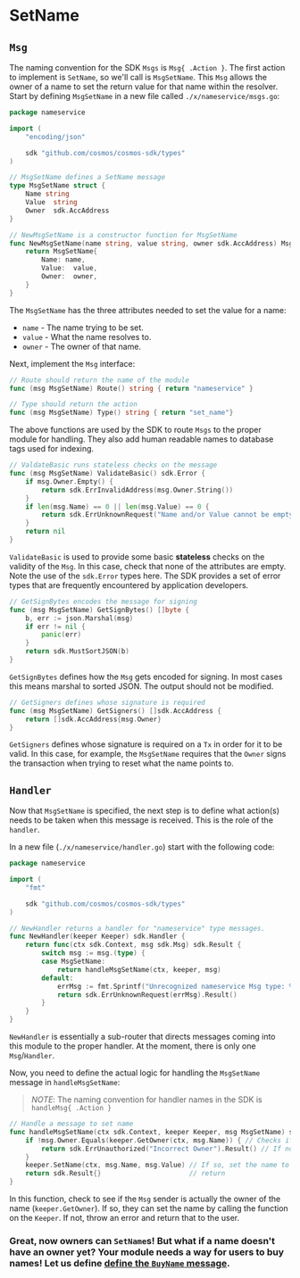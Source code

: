 # SetName

## `Msg`

The naming convention for the SDK `Msgs` is `Msg{ .Action }`. The first action to implement is `SetName`, so we'll call is `MsgSetName`. This `Msg` allows the owner of a name to set the return value for that name within the resolver. Start by defining `MsgSetName` in a new file called `./x/nameservice/msgs.go`:

```go
package nameservice

import (
    "encoding/json"

    sdk "github.com/cosmos/cosmos-sdk/types"
)

// MsgSetName defines a SetName message
type MsgSetName struct {
    Name string
    Value  string
    Owner  sdk.AccAddress
}

// NewMsgSetName is a constructor function for MsgSetName
func NewMsgSetName(name string, value string, owner sdk.AccAddress) MsgSetName {
    return MsgSetName{
        Name: name,
        Value:  value,
        Owner:  owner,
    }
}
```

The `MsgSetName` has the three attributes needed to set the value for a name:

- `name` - The name trying to be set.
- `value` - What the name resolves to.
- `owner` - The owner of that name.

Next, implement the `Msg` interface:

```go
// Route should return the name of the module
func (msg MsgSetName) Route() string { return "nameservice" }

// Type should return the action
func (msg MsgSetName) Type() string { return "set_name"}
```

The above functions are used by the SDK to route `Msgs` to the proper module for handling. They also add human readable names to database tags used for indexing.

```go
// ValdateBasic runs stateless checks on the message
func (msg MsgSetName) ValidateBasic() sdk.Error {
    if msg.Owner.Empty() {
        return sdk.ErrInvalidAddress(msg.Owner.String())
    }
    if len(msg.Name) == 0 || len(msg.Value) == 0 {
        return sdk.ErrUnknownRequest("Name and/or Value cannot be empty")
    }
    return nil
}
```

`ValidateBasic` is used to provide some basic **stateless** checks on the validity of the `Msg`. In this case, check that none of the attributes are empty. Note the use of the `sdk.Error` types here. The SDK provides a set of error types that are frequently encountered by application developers.

```go
// GetSignBytes encodes the message for signing
func (msg MsgSetName) GetSignBytes() []byte {
    b, err := json.Marshal(msg)
    if err != nil {
        panic(err)
    }
    return sdk.MustSortJSON(b)
}
```

`GetSignBytes` defines how the `Msg` gets encoded for signing. In most cases this means marshal to sorted JSON. The output should not be modified.

```go
// GetSigners defines whose signature is required
func (msg MsgSetName) GetSigners() []sdk.AccAddress {
    return []sdk.AccAddress{msg.Owner}
}
```

`GetSigners` defines whose signature is required on a `Tx` in order for it to be valid. In this case, for example, the `MsgSetName` requires that the `Owner` signs the transaction when trying to reset what the name points to.

## `Handler`

Now that `MsgSetName` is specified, the next step is to define what action(s) needs to be taken when this message is received. This is the role of the `handler`.

In a new file (`./x/nameservice/handler.go`) start with the following code:

```go
package nameservice

import (
    "fmt"

    sdk "github.com/cosmos/cosmos-sdk/types"
)

// NewHandler returns a handler for "nameservice" type messages.
func NewHandler(keeper Keeper) sdk.Handler {
    return func(ctx sdk.Context, msg sdk.Msg) sdk.Result {
        switch msg := msg.(type) {
        case MsgSetName:
            return handleMsgSetName(ctx, keeper, msg)
        default:
            errMsg := fmt.Sprintf("Unrecognized nameservice Msg type: %v", msg.Type())
            return sdk.ErrUnknownRequest(errMsg).Result()
        }
    }
}
```

`NewHandler` is essentially a sub-router that directs messages coming into this module to the proper handler. At the moment, there is only one `Msg`/`Handler`.

Now, you need to define the actual logic for handling the `MsgSetName` message in `handleMsgSetName`:

> _*NOTE*_: The naming convention for handler names in the SDK is `handleMsg{ .Action }`

```go
// Handle a message to set name
func handleMsgSetName(ctx sdk.Context, keeper Keeper, msg MsgSetName) sdk.Result {
    if !msg.Owner.Equals(keeper.GetOwner(ctx, msg.Name)) { // Checks if the the msg sender is the same as the current owner
        return sdk.ErrUnauthorized("Incorrect Owner").Result() // If not, throw an error
    }
    keeper.SetName(ctx, msg.Name, msg.Value) // If so, set the name to the value specified in the msg.
    return sdk.Result{}                      // return
}
```

In this function, check to see if the `Msg` sender is actually the owner of the name (`keeper.GetOwner`). If so, they can set the name by calling the function on the `Keeper`. If not, throw an error and return that to the user.

### Great, now owners can `SetName`s! But what if a name doesn't have an owner yet? Your module needs a way for users to buy names! Let us define [define the `BuyName` message](./buy-name.md).
